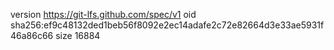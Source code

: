 version https://git-lfs.github.com/spec/v1
oid sha256:ef9c48132ded1beb56f8092e2ec14adafe2c72e82664d3e33ae5931f46a86c66
size 16884
